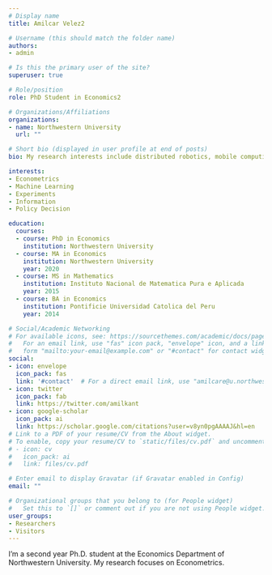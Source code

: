 ```yaml
---
# Display name
title: Amilcar Velez2

# Username (this should match the folder name)
authors:
- admin

# Is this the primary user of the site?
superuser: true

# Role/position
role: PhD Student in Economics2

# Organizations/Affiliations
organizations:
- name: Northwestern University
  url: ""

# Short bio (displayed in user profile at end of posts)
bio: My research interests include distributed robotics, mobile computing and programmable matter.

interests:
- Econometrics
- Machine Learning
- Experiments
- Information
- Policy Decision

education:
  courses:
  - course: PhD in Economics
    institution: Northwestern University
  - course: MA in Economics
    institution: Northwestern University
    year: 2020
  - course: MS in Mathematics
    institution: Instituto Nacional de Matematica Pura e Aplicada
    year: 2015
  - course: BA in Economics
    institution: Pontificie Universidad Catolica del Peru
    year: 2014

# Social/Academic Networking
# For available icons, see: https://sourcethemes.com/academic/docs/page-builder/#icons
#   For an email link, use "fas" icon pack, "envelope" icon, and a link in the
#   form "mailto:your-email@example.com" or "#contact" for contact widget.
social:
- icon: envelope
  icon_pack: fas
  link: '#contact'  # For a direct email link, use "amilcare@u.northwestern.edu".
- icon: twitter
  icon_pack: fab
  link: https://twitter.com/amilkant
- icon: google-scholar
  icon_pack: ai
  link: https://scholar.google.com/citations?user=v8yn0pgAAAAJ&hl=en
# Link to a PDF of your resume/CV from the About widget.
# To enable, copy your resume/CV to `static/files/cv.pdf` and uncomment the lines below.
# - icon: cv
#   icon_pack: ai
#   link: files/cv.pdf

# Enter email to display Gravatar (if Gravatar enabled in Config)
email: ""

# Organizational groups that you belong to (for People widget)
#   Set this to `[]` or comment out if you are not using People widget.
user_groups:
- Researchers
- Visitors
---
```


I’m a second year Ph.D. student at the Economics Department of Northwestern University. My research focuses on Econometrics.
